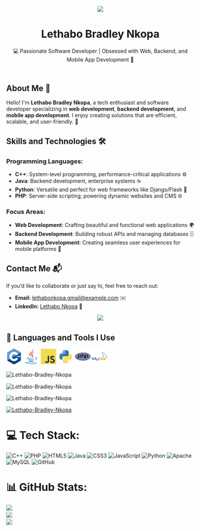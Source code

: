 <body>
    <div class="container">
        <!-- Header Section -->
        <header>
          <p align="center"><image src="https://media.tenor.com/GVk4jB2u_i8AAAAd/coding.gif"></p>
            <h1>Lethabo Bradley Nkopa</h1>
            <p>💻 Passionate Software Developer | Obsessed with Web, Backend, and Mobile App Development 🚀</p>
        </header>
        <!-- About Me Section -->
        <section>
            <h2>About Me 👋</h2>
            <p>Hello! I'm <strong>Lethabo Bradley Nkopa</strong>, a tech enthusiast and software developer specializing in <strong>web development</strong>, <strong>backend development</strong>, and <strong>mobile app development</strong>. I enjoy creating solutions that are efficient, scalable, and user-friendly. 🌟</p>
        </section>
        <!-- Skills Section -->
        <section>
            <h2>Skills and Technologies 🛠️</h2>
            <h3>Programming Languages:</h3>
            <ul>
                <!-- List of programming languages -->
                <li><strong>C++</strong>: System-level programming, performance-critical applications ⚙️</li>
                <li><strong>Java</strong>: Backend development, enterprise systems ☕</li>
                <li><strong>Python</strong>: Versatile and perfect for web frameworks like Django/Flask 🐍</li>
                <li><strong>PHP</strong>: Server-side scripting; powering dynamic websites and CMS 🌐</li>
            </ul>
            <h3>Focus Areas:</h3>
            <ul>
                <!-- Areas of expertise -->
                <li><strong>Web Development</strong>: Crafting beautiful and functional web applications 🌍</li>
                <li><strong>Backend Development</strong>: Building robust APIs and managing databases 🗄️</li>
                <li><strong>Mobile App Development</strong>: Creating seamless user experiences for mobile platforms 📱</li>
            </ul>
        </section>
        <!-- Contact Section -->
        <section>
            <h2>Contact Me 📬</h2>
            <p>If you’d like to collaborate or just say hi, feel free to reach out:</p>
            <ul>
                <!-- Replace these with your actual contact details -->
                <li><strong>Email:</strong> <a href="mailto:lethabonkopa.gmail@example.com">lethabonkopa.gmail@example.com</a> ✉️</li>
                <li><strong>LinkedIn:</strong> <a href="https://www.linkedin.com/in/lethabo-nkopa-a8b598351/">Lethabo Nkopa</a> 🔗</li>
            </ul>
        </section>
            <p align="center"><image src="https://img1.picmix.com/output/stamp/normal/9/6/6/4/1584669_4606c.gif"></p>
    </div>
<h2>🚀 Languages and Tools I Use</h2>
<p><a target="_blank" href="https://raw.githubusercontent.com/devicons/devicon/master/icons/cplusplus/cplusplus-original.svg" style="display: inline-block;"><img src="https://raw.githubusercontent.com/devicons/devicon/master/icons/cplusplus/cplusplus-original.svg" alt="cplusplus" width="42" height="42" /></a>
<a target="_blank" href="https://raw.githubusercontent.com/devicons/devicon/master/icons/java/java-original.svg" style="display: inline-block;"><img src="https://raw.githubusercontent.com/devicons/devicon/master/icons/java/java-original.svg" alt="java" width="42" height="42" /></a>
<a target="_blank" href="https://raw.githubusercontent.com/devicons/devicon/master/icons/javascript/javascript-original.svg" style="display: inline-block;"><img src="https://raw.githubusercontent.com/devicons/devicon/master/icons/javascript/javascript-original.svg" alt="javascript" width="42" height="42" /></a>
<a target="_blank" href="https://raw.githubusercontent.com/devicons/devicon/master/icons/python/python-original.svg" style="display: inline-block;"><img src="https://raw.githubusercontent.com/devicons/devicon/master/icons/python/python-original.svg" alt="python" width="42" height="42" /></a>
<a target="_blank" href="https://raw.githubusercontent.com/devicons/devicon/master/icons/php/php-original.svg" style="display: inline-block;"><img src="https://raw.githubusercontent.com/devicons/devicon/master/icons/php/php-original.svg" alt="php" width="42" height="42" /></a>
<a target="_blank" href="https://raw.githubusercontent.com/devicons/devicon/master/icons/mysql/mysql-original-wordmark.svg" style="display: inline-block;"><img src="https://raw.githubusercontent.com/devicons/devicon/master/icons/mysql/mysql-original-wordmark.svg" alt="mysql" width="42" height="42" /></a></p>
<p><img align="center" src="https://github-readme-stats.vercel.app/api?username=Lethabo-Bradley-Nkopa&show_icons=true&locale=en" alt="Lethabo-Bradley-Nkopa" /></p>
<p><img align="center" src="https://github-readme-streak-stats.herokuapp.com/?user=Lethabo-Bradley-Nkopa&" alt="Lethabo-Bradley-Nkopa" /></p>
<p><img src="https://github-readme-stats.vercel.app/api/top-langs?username=Lethabo-Bradley-Nkopa&show_icons=true&locale=en&layout=compact" alt="Lethabo-Bradley-Nkopa" /></p>
<p><a href="https://github.com/ryo-ma/github-profile-trophy"><img src="https://github-profile-trophy.vercel.app/?username=Lethabo-Bradley-Nkopa" alt="Lethabo-Bradley-Nkopa" /></a></p>

# 💻 Tech Stack:
![C++](https://img.shields.io/badge/c++-%2300599C.svg?style=for-the-badge&logo=c%2B%2B&logoColor=white) ![PHP](https://img.shields.io/badge/php-%23777BB4.svg?style=for-the-badge&logo=php&logoColor=white) ![HTML5](https://img.shields.io/badge/html5-%23E34F26.svg?style=for-the-badge&logo=html5&logoColor=white) ![Java](https://img.shields.io/badge/java-%23ED8B00.svg?style=for-the-badge&logo=openjdk&logoColor=white) ![CSS3](https://img.shields.io/badge/css3-%231572B6.svg?style=for-the-badge&logo=css3&logoColor=white) ![JavaScript](https://img.shields.io/badge/javascript-%23323330.svg?style=for-the-badge&logo=javascript&logoColor=%23F7DF1E) ![Python](https://img.shields.io/badge/python-3670A0?style=for-the-badge&logo=python&logoColor=ffdd54) ![Apache](https://img.shields.io/badge/apache-%23D42029.svg?style=for-the-badge&logo=apache&logoColor=white) ![MySQL](https://img.shields.io/badge/mysql-4479A1.svg?style=for-the-badge&logo=mysql&logoColor=white) ![GitHub](https://img.shields.io/badge/github-%23121011.svg?style=for-the-badge&logo=github&logoColor=white)
# 📊 GitHub Stats:
![](https://github-readme-stats.vercel.app/api?username=Lethabo-Bradley-Nkopa&theme=dark&hide_border=false&include_all_commits=false&count_private=false)<br/>
![](https://nirzak-streak-stats.vercel.app/?user=Lethabo-Bradley-Nkopa&theme=dark&hide_border=false)<br/>
![](https://github-readme-stats.vercel.app/api/top-langs/?username=Lethabo-Bradley-Nkopa&theme=dark&hide_border=false&include_all_commits=false&count_private=false&layout=compact)

<!-- Proudly created with GPRM ( https://gprm.itsvg.in ) -->
</body>
</html>
